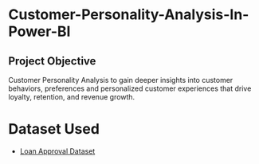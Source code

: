 # Customer-Personality-Analysis-In-Power-BI
## Project Objective
Customer Personality Analysis to gain deeper insights into customer behaviors, preferences and personalized customer experiences that drive loyalty, retention, and revenue growth.
# Dataset Used
- <a href="https://github.com/Poojitha2509/Loan-Approval-Prediction-In-Tableau/blob/main/loan_approval_dataset.csv">Loan Approval Dataset</a>
